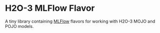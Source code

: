 # H2O-3 MLFlow Flavor

A tiny library containing [MLFlow](https://mlflow.org/) flavors for working with H2O-3 MOJO and POJO models.
